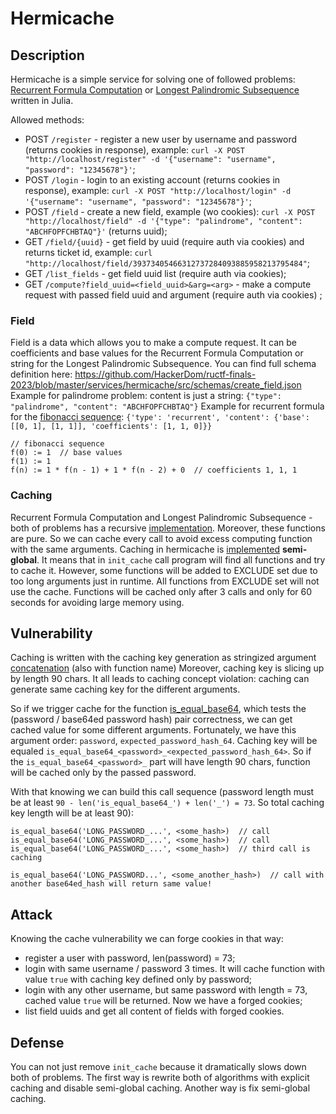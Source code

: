 # Hermicache

## Description
Hermicache is a simple service for solving one of followed problems: [Recurrent Formula Computation](https://en.wikipedia.org/wiki/Recurrence_relation) or [Longest Palindromic Subsequence](https://leetcode.com/problems/longest-palindromic-subsequence/) written in Julia. 

Allowed methods:
* POST `/register` - register a new user by username and password (returns cookies in response), example: `curl -X POST "http://localhost/register" -d '{"username": "username", "password": "12345678"}'`;
* POST `/login` - login to an existing account (returns cookies in response), example: `curl -X POST "http://localhost/login" -d '{"username": "username", "password": "12345678"}'`;
* POST `/field` - create a new field, example (wo cookies): `curl -X POST "http://localhost/field" -d '{"type": "palindrome", "content": "ABCHFOPFCHBTAQ"}'` (returns uuid);
* GET `/field/{uuid}` - get field by uuid (require auth via cookies) and returns ticket id, example: `curl "http://localhost/field/39373405466312737284093885958213795484"`;
* GET `/list_fields` - get field uuid list (require auth via cookies);
* GET `/compute?field_uuid=<field_uuid>&arg=<arg>` - make a compute request with passed field uuid and argument (require auth via cookies) ;


### Field
Field is a data which allows you to make a compute request. It can be coefficients and base values for the Recurrent Formula Computation or string for the Longest Palindromic Subsequence.
You can find full schema definition here: https://github.com/HackerDom/ructf-finals-2023/blob/master/services/hermicache/src/schemas/create_field.json
Example for palindrome problem: content is just a string: `{"type": "palindrome", "content": "ABCHFOPFCHBTAQ"}`
Example for recurrent formula for the [fibonacci sequence](https://en.wikipedia.org/wiki/Fibonacci_sequence):
`{'type': 'recurrent', 'content': {'base': [[0, 1], [1, 1]], 'coefficients': [1, 1, 0]}}`
``` 
// fibonacci sequence 
f(0) := 1  // base values
f(1) := 1
f(n) := 1 * f(n - 1) + 1 * f(n - 2) + 0  // coefficients 1, 1, 1
```

### Caching
Recurrent Formula Computation and Longest Palindromic Subsequence - both of problems has a recursive [implementation](https://github.com/HackerDom/ructf-finals-2023/blob/master/services/hermicache/src/Compute.jl).
Moreover, these functions are pure. So we can cache every call to avoid excess computing function with the same arguments.
Caching in hermicache is [implemented](https://github.com/HackerDom/ructf-finals-2023/blob/master/services/hermicache/src/Cache.jl#L115) **semi-global**. It means that in `init_cache` call program will find all functions and try to cache it.
However, some functions will be added to EXCLUDE set due to too long arguments just in runtime. All functions from EXCLUDE set will not use the cache.
Functions will be cached only after 3 calls and only for 60 seconds for avoiding large memory using. 

## Vulnerability
Caching is written with the caching key generation as stringized argument [concatenation](https://github.com/HackerDom/ructf-finals-2023/blob/master/services/hermicache/src/Cache.jl#L30) (also with function name)
Moreover, caching key is slicing up by length 90 chars. It all leads to caching concept violation:
caching can generate same caching key for the different arguments. 

So if we trigger cache for the function [is_equal_base64](https://github.com/HackerDom/ructf-finals-2023/blob/master/services/hermicache/src/Storage.jl#L33),
which tests the (password / base64ed password hash) pair correctness, we can get cached value for some different arguments.
Fortunately, we have this argument order: `password`, `expected_password_hash_64`. Caching key will be equaled `is_equal_base64_<password>_<expected_password_hash_64>`.
So if the `is_equal_base64_<password>_` part will have length 90 chars, function will be cached only by the passed password.

With that knowing we can build this call sequence (password length must be at least `90 - len('is_equal_base64_') + len('_') = 73`. So total caching key length will be at least 90):
```
is_equal_base64('LONG_PASSWORD_...', <some_hash>)  // call
is_equal_base64('LONG_PASSWORD_...', <some_hash>)  // call
is_equal_base64('LONG_PASSWORD_...', <some_hash>)  // third call is caching

is_equal_base64('LONG_PASSWORD...', <some_another_hash>)  // call with another base64ed_hash will return same value!
```

## Attack
Knowing the cache vulnerability we can forge cookies in that way:

* register a user with password, len(password) = 73;
* login with same username / password 3 times. It will cache function with value `true` with caching key defined only by password; 
* login with any other username, but same password with length = 73, cached value `true` will be returned. Now we have a forged cookies;
* list field uuids and get all content of fields with forged cookies.

## Defense
You can not just remove `init_cache` because it dramatically slows down both of problems.
The first way is rewrite both of algorithms with explicit caching and disable semi-global caching.
Another way is fix semi-global caching.
